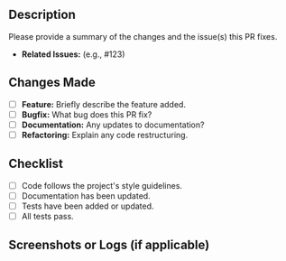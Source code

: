 ## Description

Please provide a summary of the changes and the issue(s) this PR fixes.

- **Related Issues:** (e.g., #123)

## Changes Made

- [ ] **Feature:** Briefly describe the feature added.
- [ ] **Bugfix:** What bug does this PR fix?
- [ ] **Documentation:** Any updates to documentation?
- [ ] **Refactoring:** Explain any code restructuring.

## Checklist

- [ ] Code follows the project's style guidelines.
- [ ] Documentation has been updated.
- [ ] Tests have been added or updated.
- [ ] All tests pass.

## Screenshots or Logs (if applicable)
